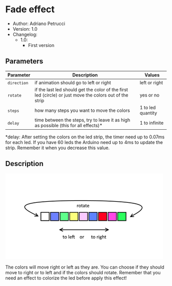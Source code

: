 # Fade effect

* Author: Adriano Petrucci
* Version: 1.0
* Changelog:
    * 1.0:
        * First version

## Parameters
Parameter | Description | Values
--- | --- | ---
`direction`|if animation should go to left or right|left or right
`rotate`|if the last led should get the color of the first led (circle) or just move the colors out of the strip|yes or no
`steps`|how many steps you want to move the colors|1 to led quantity
`delay`|time between the steps, try to leave it as high as possible (this for all effects)*|1 to infinite

*delay: After setting the colors on the led strip, the timer need up to 0.07ms for each led. If you have 60 leds the Arduino need up to 4ms to update the strip. Remember it when you decrease this value.

## Description
![Algotithm](algorithm.png)

The colors will move right or left as they are. You can choose if they should move to right or to left and if the colors should rotate.
Remember that you need an effect to colorize the led before apply this effect!


